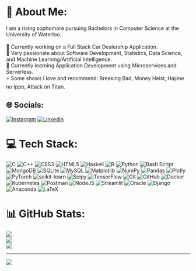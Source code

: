 # 💫 About Me:
I am a rising sophomore pursuing Bachelors in Computer Science at the University of Waterloo.<br><br>🔭 Currently working on a Full Stack Car Dealership Application.<br>🤝 Very passionate about Software Development, Statistics, Data Science, and Machine Learning/Artificial Intelligence.<br>🌱 Currently learning Application Development using Microservices and Serverless.<br>⚡ Some shows I love and recommend: Breaking Bad, Money Heist, Hajime no Ippo, Attack on Titan.


## 🌐 Socials:
[![Instagram](https://img.shields.io/badge/Instagram-%23E4405F.svg?logo=Instagram&logoColor=white)](https://instagram.com/kunalmsachdev) [![LinkedIn](https://img.shields.io/badge/LinkedIn-%230077B5.svg?logo=linkedin&logoColor=white)](https://linkedin.com/in/kunalsachdev)

# 💻 Tech Stack:
![C](https://img.shields.io/badge/c-%2300599C.svg?style=for-the-badge&logo=c&logoColor=white) ![C++](https://img.shields.io/badge/c++-%2300599C.svg?style=for-the-badge&logo=c%2B%2B&logoColor=white) ![CSS3](https://img.shields.io/badge/css3-%231572B6.svg?style=for-the-badge&logo=css3&logoColor=white) ![HTML5](https://img.shields.io/badge/html5-%23E34F26.svg?style=for-the-badge&logo=html5&logoColor=white) ![Haskell](https://img.shields.io/badge/Haskell-5e5086?style=for-the-badge&logo=haskell&logoColor=white) ![R](https://img.shields.io/badge/r-%23276DC3.svg?style=for-the-badge&logo=r&logoColor=white) ![Python](https://img.shields.io/badge/python-3670A0?style=for-the-badge&logo=python&logoColor=ffdd54) ![Bash Script](https://img.shields.io/badge/bash_script-%23121011.svg?style=for-the-badge&logo=gnu-bash&logoColor=white) ![MongoDB](https://img.shields.io/badge/MongoDB-%234ea94b.svg?style=for-the-badge&logo=mongodb&logoColor=white) ![SQLite](https://img.shields.io/badge/sqlite-%2307405e.svg?style=for-the-badge&logo=sqlite&logoColor=white) ![MySQL](https://img.shields.io/badge/mysql-4479A1.svg?style=for-the-badge&logo=mysql&logoColor=white) ![Matplotlib](https://img.shields.io/badge/Matplotlib-%23ffffff.svg?style=for-the-badge&logo=Matplotlib&logoColor=black) ![NumPy](https://img.shields.io/badge/numpy-%23013243.svg?style=for-the-badge&logo=numpy&logoColor=white) ![Pandas](https://img.shields.io/badge/pandas-%23150458.svg?style=for-the-badge&logo=pandas&logoColor=white) ![Plotly](https://img.shields.io/badge/Plotly-%233F4F75.svg?style=for-the-badge&logo=plotly&logoColor=white) ![PyTorch](https://img.shields.io/badge/PyTorch-%23EE4C2C.svg?style=for-the-badge&logo=PyTorch&logoColor=white) ![scikit-learn](https://img.shields.io/badge/scikit--learn-%23F7931E.svg?style=for-the-badge&logo=scikit-learn&logoColor=white) ![Scipy](https://img.shields.io/badge/SciPy-%230C55A5.svg?style=for-the-badge&logo=scipy&logoColor=%white) ![TensorFlow](https://img.shields.io/badge/TensorFlow-%23FF6F00.svg?style=for-the-badge&logo=TensorFlow&logoColor=white) ![Git](https://img.shields.io/badge/git-%23F05033.svg?style=for-the-badge&logo=git&logoColor=white) ![GitHub](https://img.shields.io/badge/github-%23121011.svg?style=for-the-badge&logo=github&logoColor=white) ![Docker](https://img.shields.io/badge/docker-%230db7ed.svg?style=for-the-badge&logo=docker&logoColor=white) ![Kubernetes](https://img.shields.io/badge/kubernetes-%23326ce5.svg?style=for-the-badge&logo=kubernetes&logoColor=white) ![Postman](https://img.shields.io/badge/Postman-FF6C37?style=for-the-badge&logo=postman&logoColor=white) ![NodeJS](https://img.shields.io/badge/node.js-6DA55F?style=for-the-badge&logo=node.js&logoColor=white) ![Streamlit](https://img.shields.io/badge/Streamlit-%23FE4B4B.svg?style=for-the-badge&logo=streamlit&logoColor=white) ![Oracle](https://img.shields.io/badge/Oracle-F80000?style=for-the-badge&logo=oracle&logoColor=white) ![Django](https://img.shields.io/badge/django-%23092E20.svg?style=for-the-badge&logo=django&logoColor=white) ![Anaconda](https://img.shields.io/badge/Anaconda-%2344A833.svg?style=for-the-badge&logo=anaconda&logoColor=white) ![LaTeX](https://img.shields.io/badge/latex-%23008080.svg?style=for-the-badge&logo=latex&logoColor=white)
# 📊 GitHub Stats:
![](https://github-readme-stats.vercel.app/api?username=KunalSachdev2005&theme=chartreuse-dark&hide_border=false&include_all_commits=false&count_private=false)<br/>
![](https://github-readme-streak-stats.herokuapp.com/?user=KunalSachdev2005&theme=chartreuse-dark&hide_border=false)<br/>
![](https://github-readme-stats.vercel.app/api/top-langs/?username=KunalSachdev2005&theme=chartreuse-dark&hide_border=false&include_all_commits=false&count_private=false&layout=compact)

---
[![](https://visitcount.itsvg.in/api?id=KunalSachdev2005&icon=0&color=0)](https://visitcount.itsvg.in)

<!-- Proudly created with GPRM ( https://gprm.itsvg.in ) -->
